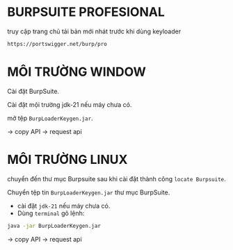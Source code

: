 #  BURPSUITE PROFESIONAL
truy cập trang chủ tải bản mới nhát trước khi dùng keyloader
```bash
https://portswigger.net/burp/pro
```
# MÔI TRƯỜNG WINDOW
Cài đặt BurpSuite.

Cài đặt mội trường jdk-21 nếu máy chưa có.

mở tệp `BurpLoaderKeygen.jar`.

-> copy API -> request api


# MÔI TRƯỜNG LINUX
chuyển đến thư mục Burpsuite sau khi cài đặt thành công `locate Burpsuite`.

Chuyển tệp tin `BurpLoaderKeygen.jar` thư mục BurpSuite.

- cài đặt `jdk-21` nếu máy chưa có.
- Dùng `terminal` gõ lệnh:
```bash
java -jar BurpLoaderKeygen.jar
```
-> copy API -> request api
